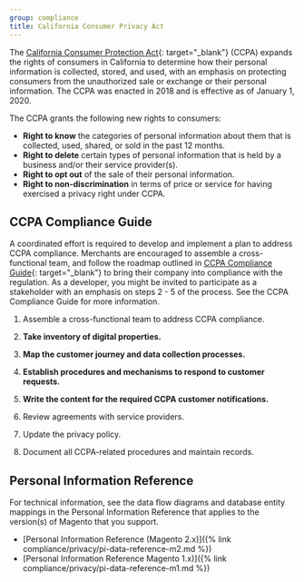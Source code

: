 ```yaml
---
group: compliance
title: California Consumer Privacy Act
---
```


The [California Consumer Protection Act][1]{: target="_blank"} (CCPA) expands the rights of consumers in California to determine how their personal information is collected, stored, and used, with an emphasis on protecting consumers from the unauthorized sale or exchange or their personal information. The CCPA was enacted in 2018 and is effective as of January 1, 2020.

The CCPA grants the following new rights to consumers:

-  **Right to know** the categories of personal information about them that is collected, used, shared, or sold in the past 12 months.
-  **Right to delete** certain types of personal information that is held by a business and/or their service provider(s).
-  **Right to opt out** of the sale of their personal information.
-  **Right to non-discrimination** in terms of price or service for having exercised a privacy right under CCPA.

## CCPA Compliance Guide

A coordinated effort is required to develop and implement a plan to address CCPA compliance. Merchants are encouraged to assemble a cross-functional team, and follow the roadmap outlined in [CCPA Compliance Guide][2]{: target="_blank"} to bring their company into compliance with the regulation. As a developer, you might be invited to participate as a stakeholder with an emphasis on steps 2 - 5 of the process. See the CCPA Compliance Guide for more information.

1. Assemble a cross-functional team to address CCPA compliance.

1. **Take inventory of digital properties.**

1. **Map the customer journey and data collection processes.**

1. **Establish procedures and mechanisms to respond to customer requests.**

1. **Write the content for the required CCPA customer notifications.**

1. Review agreements with service providers.

1. Update the privacy policy.

1. Document all CCPA-related procedures and maintain records.

## Personal Information Reference

For technical information, see the data flow diagrams and database entity mappings in the Personal Information Reference that applies to the version(s) of Magento that you support.

-  [Personal Information Reference (Magento 2.x)]({% link compliance/privacy/pi-data-reference-m2.md %})
-  [Personal Information Reference Magento 1.x)]({% link compliance/privacy/pi-data-reference-m1.md %})

[1]: https://en.wikipedia.org/wiki/Online_Privacy_Protection_Act
[2]: https://docs.magento.com/m2/ee/user_guide/stores/compliance-ccpa-guide.html
